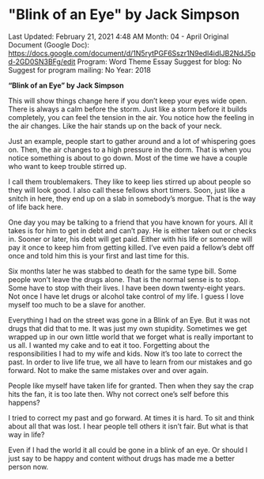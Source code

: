 # "Blink of an Eye" by Jack Simpson

Last Updated: February 21, 2021 4:48 AM
Month: 04 - April
Original Document (Google Doc): https://docs.google.com/document/d/1N5rytPGF6Sszr1N9edl4idIJB2NdJ5pd-2GD0SN3BFg/edit
Program: Word Theme Essay
Suggest for blog: No
Suggest for program mailing: No
Year: 2018

**“Blink of an Eye” by Jack Simpson**

This will show things change here if you don’t keep your eyes wide open. There is always a calm before the storm. Just like a storm before it builds completely, you can feel the tension in the air. You notice how the feeling in the air changes. Like the hair stands up on the back of your neck.

Just an example, people start to gather around and a lot of whispering goes on. Then, the air changes to a high pressure in the dorm. That is when you notice something is about to go down. Most of the time we have a couple who want to keep trouble stirred up.

I call them troublemakers. They like to keep lies stirred up about people so they will look good. I also call these fellows short timers. Soon, just like a snitch in here, they end up on a slab in somebody’s morgue. That is the way of life back here.

One day you may be talking to a friend that you have known for yours. All it takes is for him to get in debt and can’t pay. He is either taken out or checks in. Sooner or later, his debt will get paid. Either with his life or someone will pay it once to keep him from getting killed. I’ve even paid a fellow’s debt off once and told him this is your first and last time for this.

Six months later he was stabbed to death for the same type bill. Some people won’t leave the drugs alone. That is the normal sense is to stop. Some have to stop with their lives. I have been down twenty-eight years. Not once I have let drugs or alcohol take control of my life. I guess I love myself too much to be a slave for another.

Everything I had on the street was gone in a Blink of an Eye. But it was not drugs that did that to me. It was just my own stupidity. Sometimes we get wrapped up in our own little world that we forget what is really important to us all. I wanted my cake and to eat it too. Forgetting about the responsibilities I had to my wife and kids. Now it’s too late to correct the past. In order to live life true, we all have to learn from our mistakes and go forward. Not to make the same mistakes over and over again.

People like myself have taken life for granted. Then when they say the crap hits the fan, it is too late then. Why not correct one’s self before this happens?

I tried to correct my past and go forward. At times it is hard. To sit and think about all that was lost. I hear people tell others it isn’t fair. But what is that way in life?

Even if I had the world it all could be gone in a blink of an eye. Or should I just say to be happy and content without drugs has made me a better person now.